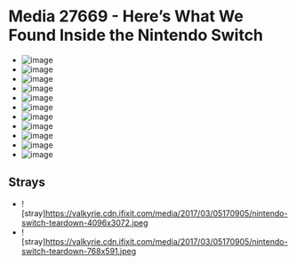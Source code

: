 # Media 27669 - Here&#8217;s What We Found Inside the Nintendo Switch

- ![image](https://valkyrie.cdn.ifixit.com/media/2017/03/05170905/nintendo-switch-teardown-scaled.jpeg)
- ![image](https://valkyrie.cdn.ifixit.com/media/2017/03/05170905/nintendo-switch-teardown-150x150.jpeg)
- ![image](https://valkyrie.cdn.ifixit.com/media/2017/03/05170905/nintendo-switch-teardown-1536x1152.jpeg)
- ![image](https://valkyrie.cdn.ifixit.com/media/2017/03/05170905/nintendo-switch-teardown-2048x1536.jpeg)
- ![image](https://valkyrie.cdn.ifixit.com/media/2017/03/05170905/nintendo-switch-teardown-1200x900.jpeg)
- ![image](https://valkyrie.cdn.ifixit.com/media/2017/03/05170905/nintendo-switch-teardown-300x200.jpeg)
- ![image](https://valkyrie.cdn.ifixit.com/media/2017/03/05170905/nintendo-switch-teardown-600x400.jpeg)
- ![image](https://valkyrie.cdn.ifixit.com/media/2017/03/05170905/nintendo-switch-teardown-1200x800.jpeg)
- ![image](https://valkyrie.cdn.ifixit.com/media/2017/03/05170905/nintendo-switch-teardown-768x512.jpeg)
- ![image](https://valkyrie.cdn.ifixit.com/media/2017/03/05170905/nintendo-switch-teardown-324x216.jpeg)
- ![image](https://valkyrie.cdn.ifixit.com/media/2017/03/05170905/nintendo-switch-teardown-450x300.jpeg)

## Strays
- ![stray]https://valkyrie.cdn.ifixit.com/media/2017/03/05170905/nintendo-switch-teardown-4096x3072.jpeg
- ![stray]https://valkyrie.cdn.ifixit.com/media/2017/03/05170905/nintendo-switch-teardown-768x591.jpeg